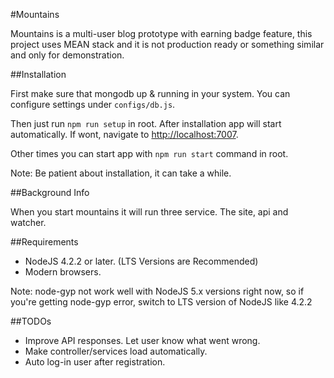 #Mountains

Mountains is a multi-user blog prototype with earning badge feature, this project uses MEAN stack and it is not production ready or something similar and only for demonstration.

##Installation

First make sure that mongodb up & running in your system. You can configure settings under `configs/db.js`.

Then just run `npm run setup` in root. After installation app will start automatically. If wont, navigate to <a href="http://localhost:7007">http://localhost:7007</a>.

Other times you can start app with `npm run start` command in root.

Note: Be patient about installation, it can take a while.

##Background Info

When you start mountains it will run three service. The site, api and watcher.

##Requirements

- NodeJS 4.2.2 or later. (LTS Versions are Recommended) 
- Modern browsers.

Note: node-gyp not work well with NodeJS 5.x versions right now, so if you're getting node-gyp error, switch to LTS version of NodeJS like 4.2.2

##TODOs

- Improve API responses. Let user know what went wrong.
- Make controller/services load automatically. 
- Auto log-in user after registration.